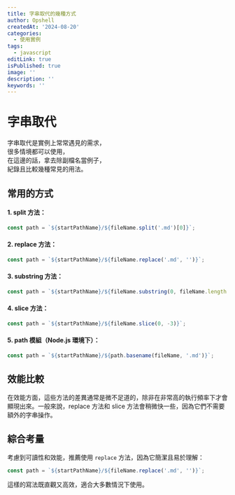```yaml
---
title: 字串取代的幾種方式
author: Opshell
createdAt: '2024-08-20'
categories:
  - 使用實例
tags:
  - javascript
editLink: true
isPublished: true
image: ''
description: ''
keywords: ''
---
```

# 字串取代
字串取代是實例上常常遇見的需求，<br />
很多情境都可以使用，<br />
在這邊的話，拿去除副檔名當例子，<br />
紀錄且比較幾種常見的用法。

## 常用的方式

#### 1. split 方法：
```javascript
const path = `${startPathName}/${fileName.split('.md')[0]}`;
```

#### 2. replace 方法：
```javascript
const path = `${startPathName}/${fileName.replace('.md', '')}`;
```

#### 3. substring 方法：
```javascript
const path = `${startPathName}/${fileName.substring(0, fileName.length - 3)}`;
```

#### 4. slice 方法：
```javascript
const path = `${startPathName}/${fileName.slice(0, -3)}`;
```

#### 5. path 模組（Node.js 環境下）：
```javascript
const path = `${startPathName}/${path.basename(fileName, '.md')}`;
```

## 效能比較
在效能方面，這些方法的差異通常是微不足道的，除非在非常高的執行頻率下才會顯現出來。一般來說，replace 方法和 slice 方法會稍微快一些，因為它們不需要額外的字串操作。

## 綜合考量
考慮到可讀性和效能，推薦使用 `replace` 方法，因為它簡潔且易於理解：
```javascript
const path = `${startPathName}/${fileName.replace('.md', '')}`;
```
這樣的寫法既直觀又高效，適合大多數情況下使用。
